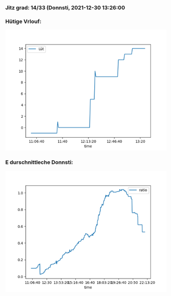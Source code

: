 ### Jitz grad: 14/33 (Donnsti, 2021-12-30 13:26:00

### Hütige Vrlouf:
![Graph](Today.png)

### E durschnittleche Donnsti:
![Graph](Donnsti.png)